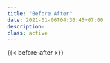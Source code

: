 ```yaml
---
title: "Before After"
date: 2021-01-06T04:36:45+07:00
description: 
class: active
---
```


{{< before-after >}}